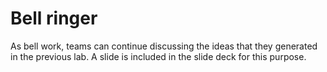 # Bell ringer

As bell work, teams can continue discussing the ideas that they generated in the previous lab. A slide is included in the slide deck for this purpose.
